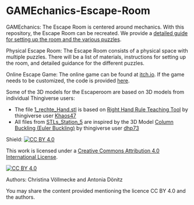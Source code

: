 # GAMEchanics-Escape-Room
GAMEchanics: The Escape Room is centered around mechanics. With this repository, the Escape Room can be recreated. We provide a [detailed guide for setting up the room and the various puzzles](link).

Physical Escape Room: The Escape Room consists of a physical space with multiple puzzles. There will be a list of materials, instructions for setting up the room, and detailed guidance for the different puzzles.

Online Escape Game: The online game can be found at [itch.io](https://gamechanics.itch.io/gamechanics-escaperoom). If the game needs to be customized, the code is provided [here](linkGitHub).

Some of the 3D models for the Escaperoom are based on 3D models from individual Thingiverse users:
* The file [1_rechte_Hand.stl](SVFS-TUBerlin/GAMEchanics-Escape-Room/blob/main/STLs_Station_1/1_rechte_Hand.stl) is based on [Right Hand Rule Teaching Tool](https://www.thingiverse.com/thing:6045083) by thingiverse user [Khaos47](https://www.thingiverse.com/Khaos47)
* All files from [STLs_Station_5](https://github.com/SVFS-TUBerlin/GAMEchanics-Escape-Room/tree/main/STLs_Station_5) are inspired by the 3D Model [Column Buckling (Euler Buckling)](https://www.thingiverse.com/thing:3804697) by thingiverse user [dhp73](https://www.thingiverse.com/dhp73)

Shield: [![CC BY 4.0][cc-by-shield]][cc-by]

This work is licensed under a
[Creative Commons Attribution 4.0 International License][cc-by].

[![CC BY 4.0][cc-by-image]][cc-by]

[cc-by]: http://creativecommons.org/licenses/by/4.0/
[cc-by-image]: https://i.creativecommons.org/l/by/4.0/88x31.png
[cc-by-shield]: https://img.shields.io/badge/License-CC%20BY%204.0-lightgrey.svg

Authors: Christina Völlmecke and Antonia Dönitz 

You may share the content provided mentioning the licence CC BY 4.0 and the authors.


